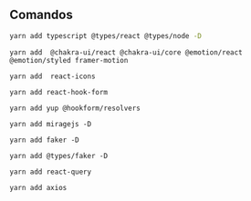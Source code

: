 ## Comandos

```bash
yarn add typescript @types/react @types/node -D
```

```
yarn add  @chakra-ui/react @chakra-ui/core @emotion/react @emotion/styled framer-motion
```

```
yarn add  react-icons
```

```
yarn add react-hook-form
```

```
yarn add yup @hookform/resolvers
```

```
yarn add miragejs -D
```

```
yarn add faker -D
```

```
yarn add @types/faker -D
```

```
yarn add react-query
```

```
yarn add axios
```
